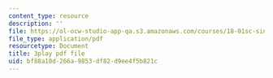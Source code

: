 ```yaml
---
content_type: resource
description: ''
file: https://ol-ocw-studio-app-qa.s3.amazonaws.com/courses/18-01sc-single-variable-calculus-fall-2010/bf88a10d266a9853df82d9ee4f5b821c_MK_0QHbUnIA.pdf
file_type: application/pdf
resourcetype: Document
title: 3play pdf file
uid: bf88a10d-266a-9853-df82-d9ee4f5b821c
---
```


